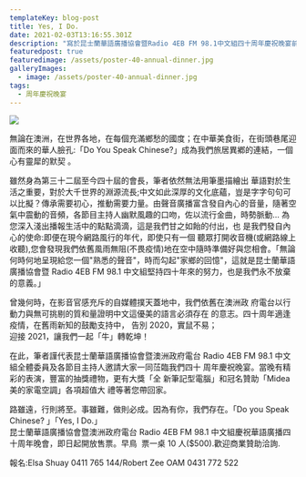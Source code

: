 ```yaml
---
templateKey: blog-post
title: Yes, I Do.
date: 2021-02-03T13:16:55.301Z
description: "寫於昆士蘭華語廣播協會暨Radio 4EB FM 98.1中文組四十周年慶祝晚宴前夕 - 文: Elsa Shuay(帥如珊)"
featuredpost: true
featuredimage: /assets/poster-40-annual-dinner.jpg
galleryImages:
  - image: /assets/poster-40-annual-dinner.jpg
tags:
  - 周年慶祝晚宴
---
```


![](/assets/poster-40-annual-dinner.jpg)

無論在澳洲，在世界各地，在每個充滿鄉愁的國度；在中華美食街，​ 在街頭巷尾迎面而來的華人臉孔:「Do You Speak Chinese?」成為我們旅居異鄕的連結，一個心有靈犀的默契 ​。

雖然身為第三十二屆至今四十屆的會長，筆者依然無法用筆墨描繪出 ​ 華語對於生活之重要，對於大千世界的淵源流長;​ 中文如此深厚的文化底蘊，豈是字字句句可以比擬？傳承需要初心，​ 推動需要力量。由聲音廣播富含發自內心的音量，​ 隨著空氣中震動的音頻，各節目主持人幽默風趣的口吻，​ 佐以流行金曲，時勢脈動... 為您深入淺出播報生活中的點點滴滴，這是我們甘之如飴的付出，也 ​ 是我們發自內心的使命:即便在現今網路風行的年代，即使只有一個 ​ 聽眾打開收音機(或網路線上收聽),您會發現我們依舊風雨無阻(​ 不畏疫情)地在空中隨時準備好與您相會。「​ 無論何時何地呈現給您一個"熟悉的聲音"，時而勾起"​ 家鄉的回憶"，這就是昆士蘭華語廣播協會暨 Radio 4EB FM 98.1 中文組堅持四十年來的努力，也是我們永不放棄的意義。」

曾幾何時，在影音官感充斥的自媒體撲天蓋地中，我們依舊在澳洲政 ​ 府電台以行動力與無可挑剔的質和量證明中文這優美的語言必須存在 ​ 的意志。四十周年適逢疫情，在舊雨新知的鼓勵支持中，​ 告別 2020，實鼠不易；\
迎接 2021，讓我們一起「牛」轉乾坤！

在此，筆者謹代表昆士蘭華語廣播協會暨澳洲政府電台 Radio 4EB FM 98.1 中文組全體委員及各節目主持人邀請大家一同𦲷臨我們四十 ​ 周年慶祝晚宴。當晚有精彩的表演，豐富的抽獎禮物，更有大獎「全 ​ 新筆記型電腦」和冠名贊助「Midea 美的家電空調」各項超值大 ​ 禮等著您帶回家。

路雖遠，行則將至。事雖難，做則必成。因為有你，我們存在。「D​o you Speak Chinese? 」「Yes, I Do.」\
昆士蘭華語廣播協會暨澳洲政府電台 Radio 4EB FM 98.1 中文組慶祝華語廣播四十周年晚會，即日起開放售票。早鳥 ​ 票一桌 10 人($500).歡迎商業贊助洽詢.

報名:Elsa Shuay 0411 765 144/Robert Zee OAM 0431 772 522

